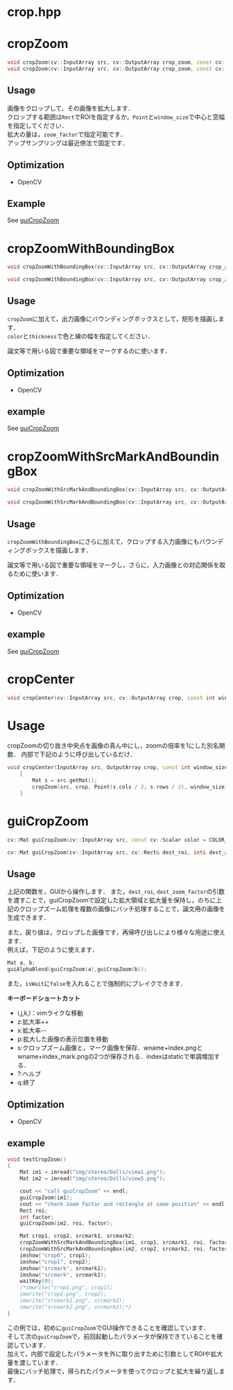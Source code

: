 crop.hpp
================

# cropZoom
```cpp
void cropZoom(cv::InputArray src, cv::OutputArray crop_zoom, const cv::Rect roi, const int zoom_factor = 1);
void cropZoom(cv::InputArray src, cv::OutputArray crop_zoom, const cv::Point center, const int window_size, const int zoom_factor = 1);
```
## Usage
画像をクロップして，その画像を拡大します．  
クロップする範囲は`Rect`でROIを指定するか，`Point`と`window_size`で中心と窓幅を指定してください．  
拡大の量は，`zoom_factor`で指定可能です．  
アップサンプリングは最近傍法で固定です．  

## Optimization
* OpenCV

## Example
See [guiCropZoom](#guiCropZoom)

# cropZoomWithBoundingBox
```cpp
void cropZoomWithBoundingBox(cv::InputArray src, cv::OutputArray crop_zoom, const cv::Rect roi, const int zoom_factor = 1, const cv::Scalar color = COLOR_RED, const int thickness = 1);
```
```cpp
void cropZoomWithBoundingBox(cv::InputArray src, cv::OutputArray crop_zoom, const cv::Point center, const int window_size, const int zoom_factor = 1, const cv::Scalar color = COLOR_RED, const int thickness = 1);
```
## Usage
`cropZoom`に加えて，出力画像にバウンディングボックスとして，矩形を描画します．  
`color`と`thickness`で色と線の幅を指定してください．

論文等で用いる図で重要な領域をマークするのに使います．
## Optimization
* OpenCV

## example
See [guiCropZoom](#guiCropZoom)

# cropZoomWithSrcMarkAndBoundingBox
```cpp
void cropZoomWithSrcMarkAndBoundingBox(cv::InputArray src, cv::OutputArray crop_zoom, cv::OutputArray src_mark const cv::Rect roi, const int zoom_factor = 1, const cv::Scalar color = COLOR_RED, const int thickness = 1);
```
```cpp
void cropZoomWithSrcMarkAndBoundingBox(cv::InputArray src, cv::OutputArray crop_zoom, cv::OutputArray src_mark, const cv::Point center, const int window_size, const int zoom_factor = 1, const cv::Scalar color = COLOR_RED, const int thickness = 1);
```
## Usage
`cropZoomWithBoundingBox`にさらに加えて，クロップする入力画像にもバウンディングボックスを描画します．  

論文等で用いる図で重要な領域をマークし，さらに，入力画像との対応関係を取るために使います．

## Optimization
* OpenCV

## example
See [guiCropZoom](#guiCropZoom)

# cropCenter
```cpp
void cropCenter(cv::InputArray src, cv::OutputArray crop, const int window_size);
```
# Usage
cropZoomの切り抜き中央点を画像の真ん中にし，zoomの倍率を1にした別名関数．
内部で下記のように呼び出しているだけ．
```cpp
void cropCenter(InputArray src, OutputArray crop, const int window_size)
	{
		Mat s = src.getMat();
		cropZoom(src, crop, Point(s.cols / 2, s.rows / 2), window_size);
	}
```

# guiCropZoom
```cpp
cv::Mat guiCropZoom(cv::InputArray src, const cv::Scalar color = COLOR_RED, const int thickness = 1, const bool isWait = ture, const std::string wname = "crop");
```
```cpp
cv::Mat guiCropZoom(cv::InputArray src, cv::Rect& dest_roi, int& dest_zoom_factor, const cv::Scalar color = COLOR_RED, const int thickness = 1, const bool isWait = ture, const std::string wname = "crop");
```
## Usage
上記の関数を，GUIから操作します．
また，`dest_roi`, `dest_zoom_factor`の引数を渡すことで，guiCropZoomで設定した拡大領域と拡大量を保持し，のちに上記のクロップズーム処理を複数の画像にバッチ処理することで，論文用の画像を生成できます．

また，戻り値は，クロップした画像です，再帰呼び出しにより様々な用途に使えます．  
例えば，下記のように使えます．  
```cpp
Mat a, b;
guiAlphaBlend(guiCropZoom(a),guiCropZoom(b));
```

また，`isWait`に`false`を入れることで強制的にブレイクできます．

**キーボードショートカット**
* i,j,k,l：vimライクな移動
* z:拡大率++
* x:拡大率--
* p:拡大した画像の表示位置を移動
* s:クロップズーム画像と，マーク画像を保存．wname+index.pngとwname+index_mark.pngの2つが保存される．indexはstaticで単調増加する．
* ?:ヘルプ
* q:終了

## Optimization
* OpenCV

## example
```cpp
void testCropZoom()
{
	Mat im1 = imread("img/stereo/Dolls/view1.png");
	Mat im2 = imread("img/stereo/Dolls/view5.png");

	cout << "call guiCropZoom" << endl;
	guiCropZoom(im1);
	cout << "check zoom factor and rectangle at same position" << endl;
	Rect roi;
	int factor;
	guiCropZoom(im2, roi, factor);

	Mat crop1, crop2, srcmark1, srcmark2;
	cropZoomWithSrcMarkAndBoundingBox(im1, crop1, srcmark1, roi, factor);
	cropZoomWithSrcMarkAndBoundingBox(im2, crop2, srcmark2, roi, factor);
	imshow("crop0", crop1);
	imshow("crop1", crop2);
	imshow("srcmark", srcmark1);
	imshow("srcmark", srcmark2);
	waitKey(0);
	/*imwrite("crop1.png", crop1);
	imwrite("crop2.png", crop2);
	imwrite("srcmark1.png", srcmark2);
	imwrite("srcmark2.png", srcmark2);*/
}
```
この例では，初めに`guiCropZoom`でGUI操作できることを確認しています．  
そして次の`guiCropZoom`で，前回起動したパラメータが保持できていることを確認しています．  
加えて，内部で設定したパラメータを外に取り出すために引数としてROIや拡大量を渡しています．  
最後にバッチ処理で，得られたパラメータを使ってクロップと拡大を繰り返します．
